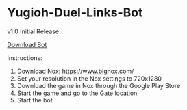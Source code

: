 # Yugioh-Duel-Links-Bot

v1.0 Initial Release

[Download Bot](https://github.com/milan102/Yugioh-Duel-Links-Bot/raw/master/Yugioh%20Duel%20Links%20Bot/Release/Yugioh%20Duel%20Links%20Bot.exe)

Instructions:
1) Download Nox: https://www.bignox.com/
2) Set your resolution in the Nox settings to 720x1280
3) Download the game in Nox through the Google Play Store
4) Start the game and go to the Gate location
5) Start the bot
